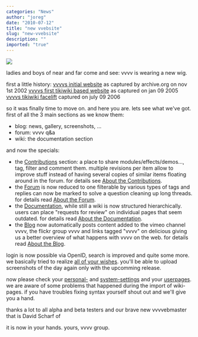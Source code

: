 ```yaml
---
categories: "News"
author: "joreg"
date: "2010-07-12"
title: "new vvebsite"
slug: "new-vvebsite"
description: ""
imported: "true"
---
```



![](vvvveb_0.png)

ladies and boys of near and far come and see: vvvv is wearing a new wig.

first a little history:
[vvvvs initial website](http://web.archive.org/web/20021101213348/http://vvvv.meso.net/) as captured by archive.org on nov 1st 2002
[vvvvs first tikiwiki based website](http://web.archive.org/web/20050205214212/vvvv.meso.net/tiki-index.php) as captured on jan 09 2005
[vvvvs tikiwiki facelift](http://web.archive.org/web/20061118180717/vvvv.org/tiki-index.php) captured on july 09 2006

so it was finally time to move on. and here you are. lets see what we've got. first of all the 3 main sections as we know them:
- blog: news, gallery, screenshots, ...
- forum: vvvv q&a
- wiki: the documentation section
 
and now the specials:
* the [Contributions](https://vvvv.org/contributions) section: a place to share modules/effects/demos..., tag, filter and comment them. multiple revisions per item allow to improve stuff instead of having several copies of similar items floating around in the forum. for details see [About the Contributions](https://vvvv.org/documentation/using-addons#contributions).
* the [Forum](https://discourse.vvvv.org/) is now reduced to one filterable by various types of tags and replies can now be marked to solve a question cleaning up long threads. for details read [About the Forum](https://discourse.vvvv.org).
* the [Documentation](https://betadocs.vvvv.org), while still a wiki is now structured hierarchically. users can place "requests for review" on individual pages that seem outdated. for details read [About the Documentation](https://betadocs.vvvv.org/).
* the [Blog](https://www.visualprogramming.net/blog/2009/) now automatically posts content added to the vimeo channel vvvv, the flickr group vvvv and links tagged "vvvv" on delicious giving us a better overview of what happens with vvvv on the web. for details read [About the Blog](https://www.visualprogramming.net/blog/2009/).

login is now possible via OpenID, search is improved and quite some more. we basically tried to realize [all of your wishes](http://legacy.vvvv.org/tiki-view_forum_thread.php?comments_parentId=28718&topics_threshold=0&topics_offset=3&topics_sort_mode=lastPost_desc&topics_find=&forumId=2). you'll be able to upload screenshots of the day again only with the upcomming release.

now please check your [personal-](https://vvvv.org/home/settings/personal) and [system-settings](https://vvvv.org/home/settings) and your [userpages](https://vvvv.org/users/list). we are aware of some problems that happened during the import of wiki-pages. if you have troubles fixing syntax yourself shout out and we'll give you a hand.  
 
thanks a lot to all alpha and beta testers and our brave new vvvvebmaster that is David Scharf of [](http://huesforalice.com)

it is now in your hands. 
yours, vvvv group.
